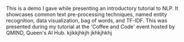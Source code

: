 This is a demo I gave while presenting an introductory tutorial to NLP. It showcases common text pre-processing techniques, named entity recognition, 
data visualization, bag of words, and TF-IDF. This was presented during my tutorial at the 'Coffee and Code' event hosted by QMIND, Queen's AI Hub.
kjikkjhkjh
jkhkjhkhj
